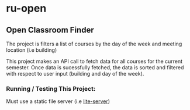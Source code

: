 # ru-open

## Open Classroom Finder

The project is filters a list of courses by the day of the week and meeting location (i.e building)

This project makes an API call to fetch data for all courses for the current semester. Once data is sucessfully fetched, the data is sorted and filtered with respect to user input (building and day of the week).

### Running / Testing This Project:

Must use a static file server (i.e [lite-server](https://www.npmjs.com/package/lite-server))
